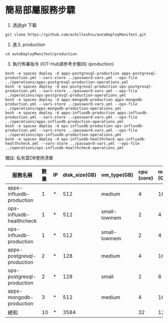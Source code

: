 # 簡易部屬服務步驟

1. 透過git 下載 
```
git clone https://github.com/achilleshsu/autoDeployManifest.git
``` 
2. 進入 production 
```
cd autoDeployManifest/production
```
3. 執行佈署指令 (IOT-Hub請參考步驟四)
(production)
```
bosh -e spacex deploy -d apps-postgresql-production apps-postgresql-production.yml --vars-store ../password-vars.yml --ops-file ../operations/apps-postgresql-production-operations.yml
bosh -e spacex deploy -d ops-postgresql-production ops-postgresql-production.yml --vars-store ../password-vars.yml --ops-file ../operations/ops-postgresql-production-operations.yml
bosh -e spacex deploy -d apps-mongodb-production apps-mongodb-production.yml --vars-store ../password-vars.yml --ops-file ../operations/apps-mongodb-production-operations.yml
bosh -e spacex deploy -d apps-influxdb-production apps-influxdb-production.yml --vars-store ../password-vars.yml --ops-file ../operations/apps-influxdb-production-operations.yml
bosh -e spacex deploy -d ops-influxdb-production ops-influxdb-production.yml --vars-store ../password-vars.yml --ops-file ../operations/ops-influxdb-production-operations.yml
bosh -e spacex deploy -d ops-influxdb-healthcheck ops-influxdb-healthcheck.yml --vars-store ../password-vars.yml --ops-file ../operations/ops-influxdb-healthcheck-operations.yml
```

備註: 私有雲DB使用清單

服務名稱 | 數量 | IP | disk_size(GB) | vm_type(GB) | cpu (core) | mem (GB)
---|:-------|:-----|:----|:---|:----|:------
apps-influxdb-production | 1 | * | 512 | medium | 4 | 16
ops-influxdb-healthcheck | 1 | * | 512 | small-lowmem | 2 | 4
ops-influxdb-production | 1 | * | 512 | small-lowmem | 2 | 4
apps-postgresql-production | 2 | * | 128 | medium | 4 | 16
ops-postgresql-production | 2 | * | 128 | small | 2 | 8
apps-mongodb-production | 3 | * | 512 | medium | 4 | 16		
總和 | 10 | * | 3584 | | 32 | 120





